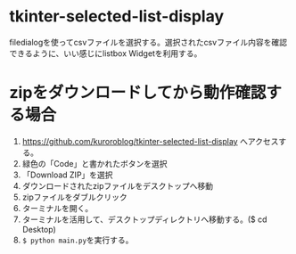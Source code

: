 # tkinter-selected-list-display
filedialogを使ってcsvファイルを選択する。選択されたcsvファイル内容を確認できるように、いい感じにlistbox Widgetを利用する。

# zipをダウンロードしてから動作確認する場合
1. https://github.com/kuroroblog/tkinter-selected-list-display へアクセスする。
2. 緑色の「Code」と書かれたボタンを選択
3. 「Download ZIP」を選択
4. ダウンロードされたzipファイルをデスクトップへ移動
5. zipファイルをダブルクリック
6. ターミナルを開く。
7. ターミナルを活用して、デスクトップディレクトリへ移動する。($ cd Desktop)
8. `$ python main.py`を実行する。
